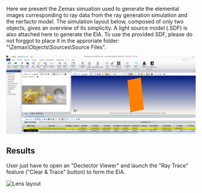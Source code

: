 Here we present the Zemax simuation used to generate the elemental images corresponding to ray data from the ray generation simulation and the nerfacto model. The simulation layout below, composed of only two objects, gives an overview of its simplicity. A light source model (.SDF) is also attached here to generate the EIA.
To use the provided SDF, please do not forggot to place it in the approriate folder: "\Zemax\Objects\Sources\Source Files".

![Lens layout](./Layout_EIA_generation_demo.png)

## Results

User just have to open an "Dectector Viewer" and launch the "Ray Trace" feature ("Clear & Trace" button) to form the EIA.

![Lens layout](./Generated_EIA_demo.png)